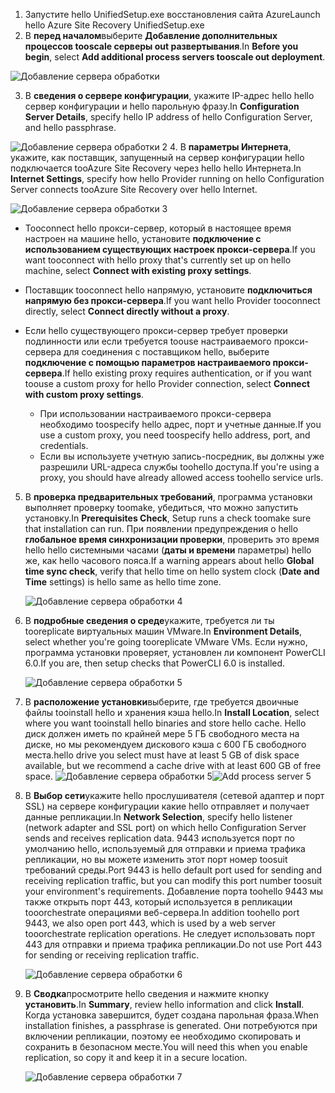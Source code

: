 1. <span data-ttu-id="36f40-101">Запустите hello UnifiedSetup.exe восстановления сайта Azure</span><span class="sxs-lookup"><span data-stu-id="36f40-101">Launch hello Azure Site Recovery UnifiedSetup.exe</span></span>
2. <span data-ttu-id="36f40-102">В **перед началом**выберите **Добавление дополнительных процессов tooscale серверы out развертывания**.</span><span class="sxs-lookup"><span data-stu-id="36f40-102">In **Before you begin**, select **Add additional process servers tooscale out deployment**.</span></span>

  ![Добавление сервера обработки](./media/site-recovery-add-process-server/ps-page-1.png)

3. <span data-ttu-id="36f40-104">В **сведения о сервере конфигурации**, укажите IP-адрес hello hello сервер конфигурации и hello парольную фразу.</span><span class="sxs-lookup"><span data-stu-id="36f40-104">In **Configuration Server Details**, specify hello IP address of hello Configuration Server, and hello passphrase.</span></span>

  ![Добавление сервера обработки 2](./media/site-recovery-add-process-server/ps-page-2.png)
4. <span data-ttu-id="36f40-106">В **параметры Интернета**, укажите, как поставщик, запущенный на сервер конфигурации hello подключается tooAzure Site Recovery через hello hello Интернета.</span><span class="sxs-lookup"><span data-stu-id="36f40-106">In **Internet Settings**, specify how hello Provider running on hello Configuration Server connects tooAzure Site Recovery over hello Internet.</span></span>

  ![Добавление сервера обработки 3](./media/site-recovery-add-process-server/ps-page-3.png)

   * <span data-ttu-id="36f40-108">Tooconnect hello прокси-сервер, который в настоящее время настроен на машине hello, установите **подключение с использованием существующих настроек прокси-сервера**.</span><span class="sxs-lookup"><span data-stu-id="36f40-108">If you want tooconnect with hello proxy that's currently set up on hello machine, select **Connect with existing proxy settings**.</span></span>
   * <span data-ttu-id="36f40-109">Поставщик tooconnect hello напрямую, установите **подключиться напрямую без прокси-сервера**.</span><span class="sxs-lookup"><span data-stu-id="36f40-109">If you want hello Provider tooconnect directly, select **Connect directly without a proxy**.</span></span>
   * <span data-ttu-id="36f40-110">Если hello существующего прокси-сервер требует проверки подлинности или если требуется toouse настраиваемого прокси-сервера для соединения с поставщиком hello, выберите **подключение с помощью параметров настраиваемого прокси-сервера**.</span><span class="sxs-lookup"><span data-stu-id="36f40-110">If hello existing proxy requires authentication, or if you want toouse a custom proxy for hello Provider connection, select **Connect with custom proxy settings**.</span></span>

     * <span data-ttu-id="36f40-111">При использовании настраиваемого прокси-сервера необходимо toospecify hello адрес, порт и учетные данные.</span><span class="sxs-lookup"><span data-stu-id="36f40-111">If you use a custom proxy, you need toospecify hello address, port, and credentials.</span></span>
     * <span data-ttu-id="36f40-112">Если вы используете учетную запись-посредник, вы должны уже разрешили URL-адреса службы toohello доступа.</span><span class="sxs-lookup"><span data-stu-id="36f40-112">If you're using a proxy, you should have already allowed access toohello service urls.</span></span>

5. <span data-ttu-id="36f40-113">В **проверка предварительных требований**, программа установки выполняет проверку toomake, убедиться, что можно запустить установку.</span><span class="sxs-lookup"><span data-stu-id="36f40-113">In **Prerequisites Check**, Setup runs a check toomake sure that installation can run.</span></span> <span data-ttu-id="36f40-114">При появлении предупреждения о hello **глобальное время синхронизации проверки**, проверить это время hello hello системными часами (**даты и времени** параметры) hello же, как hello часового пояса.</span><span class="sxs-lookup"><span data-stu-id="36f40-114">If a warning appears about hello **Global time sync check**, verify that hello time on hello system clock (**Date and Time** settings) is hello same as hello time zone.</span></span>

     ![Добавление сервера обработки 4](./media/site-recovery-add-process-server/ps-page-4.png)

6. <span data-ttu-id="36f40-116">В **подробные сведения о среде**укажите, требуется ли ты tooreplicate виртуальных машин VMware.</span><span class="sxs-lookup"><span data-stu-id="36f40-116">In **Environment Details**, select whether you're going tooreplicate VMware VMs.</span></span> <span data-ttu-id="36f40-117">Если нужно, программа установки проверяет, установлен ли компонент PowerCLI 6.0.</span><span class="sxs-lookup"><span data-stu-id="36f40-117">If you are, then setup checks that PowerCLI 6.0 is installed.</span></span>

     ![Добавление сервера обработки 5](./media/site-recovery-add-process-server/ps-page-5.png)

7. <span data-ttu-id="36f40-119">В **расположение установки**выберите, где требуется двоичные файлы tooinstall hello и хранения кэша hello.</span><span class="sxs-lookup"><span data-stu-id="36f40-119">In **Install Location**, select where you want tooinstall hello binaries and store hello cache.</span></span> <span data-ttu-id="36f40-120">Hello диск должен иметь по крайней мере 5 ГБ свободного места на диске, но мы рекомендуем дискового кэша с 600 ГБ свободного места.</span><span class="sxs-lookup"><span data-stu-id="36f40-120">hello drive you select must have at least 5 GB of disk space available, but we recommend a cache drive with at least 600 GB of free space.</span></span>
     <span data-ttu-id="36f40-121">![Добавление сервера обработки 5](./media/site-recovery-add-process-server/ps-page-6.png)</span><span class="sxs-lookup"><span data-stu-id="36f40-121">![Add process server 5](./media/site-recovery-add-process-server/ps-page-6.png)</span></span>

8. <span data-ttu-id="36f40-122">В **Выбор сети**укажите hello прослушивателя (сетевой адаптер и порт SSL) на сервере конфигурации какие hello отправляет и получает данные репликации.</span><span class="sxs-lookup"><span data-stu-id="36f40-122">In **Network Selection**, specify hello listener (network adapter and SSL port) on which hello Configuration Server sends and receives replication data.</span></span> <span data-ttu-id="36f40-123">9443 используется порт по умолчанию hello, используемый для отправки и приема трафика репликации, но вы можете изменить этот порт номер toosuit требований среды.</span><span class="sxs-lookup"><span data-stu-id="36f40-123">Port 9443 is hello default port used for sending and receiving replication traffic, but you can modify this port number toosuit your environment's requirements.</span></span> <span data-ttu-id="36f40-124">Добавление порта toohello 9443 мы также открыть порт 443, который используется в репликации tooorchestrate операциями веб-сервера.</span><span class="sxs-lookup"><span data-stu-id="36f40-124">In addition toohello port 9443, we also open port 443, which is used by a web server tooorchestrate replication operations.</span></span> <span data-ttu-id="36f40-125">Не следует использовать порт 443 для отправки и приема трафика репликации.</span><span class="sxs-lookup"><span data-stu-id="36f40-125">Do not use Port 443 for sending or receiving replication traffic.</span></span>

     ![Добавление сервера обработки 6](./media/site-recovery-add-process-server/ps-page-7.png)
9. <span data-ttu-id="36f40-127">В **Сводка**просмотрите hello сведения и нажмите кнопку **установить**.</span><span class="sxs-lookup"><span data-stu-id="36f40-127">In **Summary**, review hello information and click **Install**.</span></span> <span data-ttu-id="36f40-128">Когда установка завершится, будет создана парольная фраза.</span><span class="sxs-lookup"><span data-stu-id="36f40-128">When installation finishes, a passphrase is generated.</span></span> <span data-ttu-id="36f40-129">Они потребуются при включении репликации, поэтому ее необходимо скопировать и сохранить в безопасном месте.</span><span class="sxs-lookup"><span data-stu-id="36f40-129">You will need this when you enable replication, so copy it and keep it in a secure location.</span></span>

     ![Добавление сервера обработки 7](./media/site-recovery-add-process-server/ps-page-8.png)
